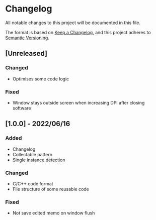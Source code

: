 # Changelog
All notable changes to this project will be documented in this file.

The format is based on [Keep a Changelog](https://keepachangelog.com/en/1.0.0/),
and this project adheres to [Semantic Versioning](https://semver.org/spec/v2.0.0.html).

## [Unreleased]

### Changed
- Optimises some code logic

### Fixed
- Window stays outside screen when increasing DPI after closing software

## [1.0.0] - 2022/06/16
### Added
- Changelog
- Collectable pattern
- Single instance detection

### Changed
- C/C++ code format
- File structure of some reusable code

### Fixed
- Not save edited memo on window flush
